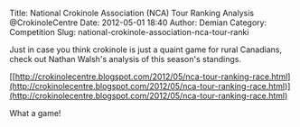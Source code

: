 Title: National Crokinole Association (NCA) Tour Ranking Analysis @CrokinoleCentre
Date: 2012-05-01 18:40
Author: Demian
Category: Competition
Slug: national-crokinole-association-nca-tour-ranki

Just in case you think crokinole is just a quaint game for rural
Canadians, check out Nathan Walsh's analysis of this season's standings.

[[http://crokinolecentre.blogspot.com/2012/05/nca-tour-ranking-race.html](http://crokinolecentre.blogspot.com/2012/05/nca-tour-ranking-race.html)](http://crokinolecentre.blogspot.com/2012/05/nca-tour-ranking-race.html)

What a game!
